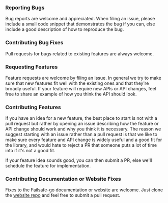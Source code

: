 ### Reporting Bugs

Bug reports are welcome and appreciated. When filing an issue, please include a small code snippet that demonstrates the bug if you can, else include a good description of how to reproduce the bug.

### Contributing Bug Fixes

Pull requests for bugs related to existing features are always welcome.

### Requesting Features

Feature requests are welcome by filing an issue. In general we try to make sure that new features fit well with the existing ones and that they're broadly useful. If your feature will require new APIs or API changes, feel free to share an example of how you think the API should look.

### Contributing Features

If you have an idea for a new feature, the best place to start is not with a pull request but rather  by opening an issue describing how the feature or API change should work and why you think it is necessary. The reason we suggest starting with an issue rather than a pull request is that we like to make sure every feature and API change is widely useful and a good fit for the library, and would hate to reject a PR that someone puts a lot of time into if it's not a good fit.

If your feature idea sounds good, you can then submit a PR, else we'll schedule the feature for implementation.

### Contributing Documentation or Website Fixes

Fixes to the Failsafe-go documentation or website are welcome. Just clone the [website repo](https://github.com/failsafe-go/failsafe-go.github.io) and feel free to submit a pull request.
